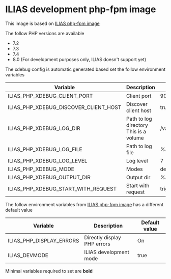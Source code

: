 # ILIAS development php-fpm image

This image is based on [ILIAS php-fpm image](../ilias)

The follow PHP versions are available

- 7.2
- 7.3
- 7.4
- 8.0 (For development purposes only, ILIAS doesn't support yet)

The xdebug config is automatic generated based set the follow environment variables

| Variable | Description | Default value |
| -------- | ----------- | ------------- |
| ILIAS_PHP_XDEBUG_CLIENT_PORT | Client port | 9003 |
| ILIAS_PHP_XDEBUG_DISCOVER_CLIENT_HOST | Discover client host | true |
| ILIAS_PHP_XDEBUG_LOG_DIR | Path to log directory<br>This is a volume | /var/log/xdebug |
| ILIAS_PHP_XDEBUG_LOG_FILE | Path to log file | *%ILIAS_PHP_XDEBUG_LOG_DIR%*/xdebug.log |
| ILIAS_PHP_XDEBUG_LOG_LEVEL | Log level | 7 |
| ILIAS_PHP_XDEBUG_MODE | Modes | develop,debug,profile |
| ILIAS_PHP_XDEBUG_OUTPUT_DIR | Output dir | *%ILIAS_PHP_XDEBUG_LOG_DIR%*/output |
| ILIAS_PHP_XDEBUG_START_WITH_REQUEST | Start with request | trigger |

The follow environment variables from [ILIAS php-fpm image](../ilias) has a different default value

| Variable | Description | Default value |
| -------- | ----------- | ------------- |
| ILIAS_PHP_DISPLAY_ERRORS | Directly display PHP errors | On |
| ILIAS_DEVMODE | ILIAS development mode | true |

Minimal variables required to set are **bold**
